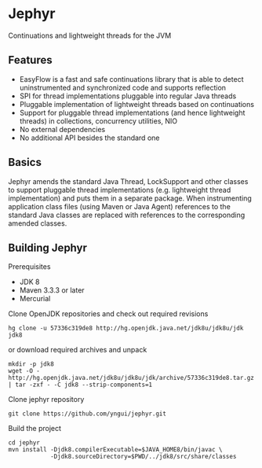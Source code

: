 # Jephyr
Continuations and lightweight threads for the JVM

## Features
* EasyFlow is a fast and safe continuations library that is able to detect uninstrumented and synchronized code and supports reflection
* SPI for thread implementations pluggable into regular Java threads
* Pluggable implementation of lightweight threads based on continuations
* Support for pluggable thread implementations (and hence lightweight threads) in collections, concurrency utilities, NIO
* No external dependencies
* No additional API besides the standard one

## Basics

Jephyr amends the standard Java Thread, LockSupport and other classes to support pluggable thread implementations (e.g. lightweight thread implementation) and puts them in a separate package. When instrumenting application class files (using Maven or Java Agent) references to the standard Java classes are replaced with references to the corresponding amended classes.

## Building Jephyr

Prerequisites

* JDK 8
* Maven 3.3.3 or later
* Mercurial

Clone OpenJDK repositories and check out required revisions

```
hg clone -u 57336c319de8 http://hg.openjdk.java.net/jdk8u/jdk8u/jdk jdk8
```

or download required archives and unpack

```
mkdir -p jdk8
wget -O - http://hg.openjdk.java.net/jdk8u/jdk8u/jdk/archive/57336c319de8.tar.gz | tar -zxf - -C jdk8 --strip-components=1
```

Clone jephyr repository

```
git clone https://github.com/yngui/jephyr.git
```

Build the project

```
cd jephyr
mvn install -Djdk8.compilerExecutable=$JAVA_HOME8/bin/javac \
            -Djdk8.sourceDirectory=$PWD/../jdk8/src/share/classes
```
